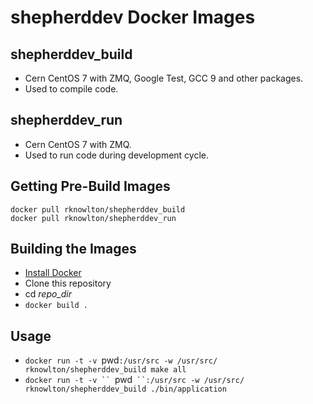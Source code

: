 # shepherddev Docker Images

## shepherddev_build
- Cern CentOS 7 with ZMQ, Google Test, GCC 9 and other packages.
- Used to compile code.

## shepherddev_run
- Cern CentOS 7 with ZMQ.
- Used to run code during development cycle.

## Getting Pre-Build Images
`docker pull rknowlton/shepherddev_build` \
`docker pull rknowlton/shepherddev_run`

## Building the Images
- [Install Docker](https://docs.docker.com/install/)
- Clone this repository
- cd *repo_dir*
- `docker build .`

## Usage
- `docker run -t -v `pwd`:/usr/src -w /usr/src/ rknowlton/shepherddev_build make all`
- `docker run -t -v `` `pwd` ``:/usr/src -w /usr/src/ rknowlton/shepherddev_build ./bin/application`
